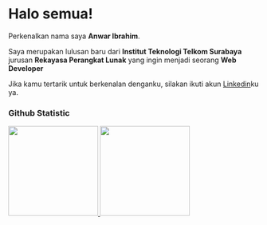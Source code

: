 # Halo semua! 

Perkenalkan nama saya **Anwar Ibrahim**.<br>

Saya merupakan lulusan baru dari **Institut Teknologi Telkom Surabaya** jurusan **Rekayasa Perangkat Lunak** yang ingin menjadi seorang **Web Developer**<br>

Jika kamu tertarik untuk berkenalan denganku, silakan ikuti akun [Linkedin](https://www.linkedin.com/in/anwar-ibrahim001/)ku ya.

### Github Statistic
<p align="left">
<a href="https://github.com/penuliscode">
  <img height="180em" src="https://github-readme-stats-eight-theta.vercel.app/api?username=anwarbrahim&show_icons=true&theme=algolia&include_all_commits=true&count_private=true"/>
  <img height="180em" src="https://github-readme-stats-eight-theta.vercel.app/api/top-langs/?username=anwarbrahim&layout=compact&layout=compact&theme=algolia"/>
</a>
</p>
